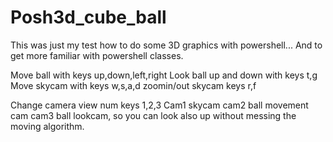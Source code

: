# Posh3d_cube_ball
This was just my test how to do some 3D graphics with powershell...
And to get more familiar with powershell classes.

Move ball with keys up,down,left,right
Look ball up and down with keys t,g
Move skycam with keys w,s,a,d
zoomin/out skycam keys r,f

Change camera view num keys 1,2,3
Cam1 skycam
cam2 ball movement cam
cam3 ball lookcam, so you can look also up without messing the moving algorithm.

